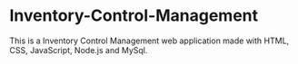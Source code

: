 # Inventory-Control-Management
This is a Inventory Control Management web application made with HTML, CSS, JavaScript, Node.js and MySql.
